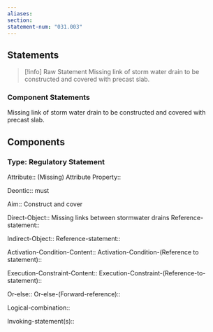 ```yaml
---
aliases: 
section: 
statement-num: "031.003"
---
```

## Statements 
> [!info] Raw Statement
> Missing link of storm water drain to be constructed and covered with precast slab. 
> 

### Component Statements
Missing link of storm water drain to be constructed and covered with precast slab. 
## Components
### Type: Regulatory Statement
Attribute:: (Missing)
	Attribute Property::

Deontic:: must

Aim:: Construct and cover

Direct-Object:: Missing links between stormwater drains
	Reference-statement::

Indirect-Object::
	Reference-statement::

Activation-Condition-Content::
	Activation-Condition-(Reference to statement)::

Execution-Constraint-Content::
	Execution-Constraint-(Reference-to-statement)::

Or-else::
	Or-else-(Forward-reference)::

Logical-combination::

Invoking-statement(s)::